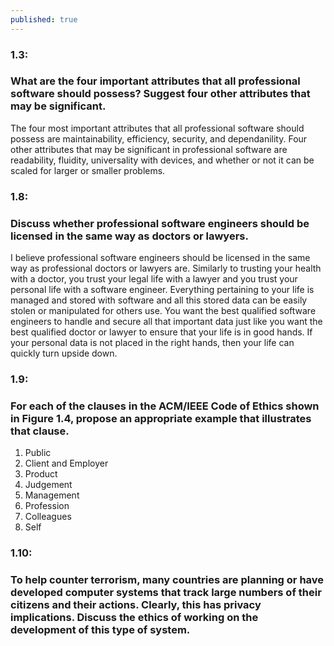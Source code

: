 ```yaml
---
published: true
---
```

### 1.3: 
### What are the four important attributes that all professional software should possess? Suggest four other attributes that may be significant. 
The four most important attributes that all professional software should possess are maintainability, efficiency, security, and dependanility.
Four other attributes that may be significant in professional software are readability, fluidity, universality with devices, and whether or not it can be scaled for larger or smaller problems. 
### 1.8: 
### Discuss whether professional software engineers should be licensed in the same way as doctors or lawyers.
I believe professional software engineers should be licensed in the same way as professional doctors or lawyers are. Similarly to trusting your health with a doctor, you trust your legal life with a lawyer and you trust your personal life with a software engineer. Everything pertaining to your life is managed and stored with software and all this stored data can be easily stolen or manipulated for others use. You want the best qualified software engineers to handle and secure all that important data just like you want the best qualified doctor or lawyer to ensure that your life is in good hands. If your personal data is not placed in the right hands, then your life can quickly turn upside down. 
### 1.9:
### For each of the clauses in the ACM/IEEE Code of Ethics shown in Figure 1.4, propose an appropriate example that illustrates that clause.
1. Public
2. Client and Employer
3. Product
4. Judgement
5. Management
6. Profession
7. Colleagues
8. Self

### 1.10: 
### To help counter terrorism, many countries are planning or have developed computer systems that track large numbers of their citizens and their actions. Clearly, this has privacy implications. Discuss the ethics of working on the development of this type of system.
